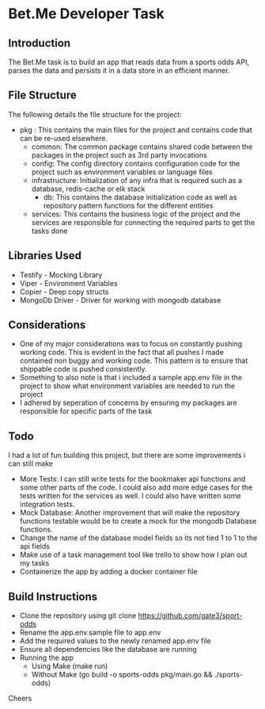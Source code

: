 # Bet.Me Developer Task

## Introduction
The Bet.Me task is to build an app that reads data from a sports odds API, parses the data and persists it in a data store in an efficient manner.

## File Structure

The following details the file structure for the project:
- pkg : This contains the main files for the project and contains code that can be re-used elsewhere.
    - common: The common package contains shared code between the packages in the project such as 3rd party invocations
    - config: The config directory contains configuration code for the project such as environment variables or language files
    - infrastructure: Initialization of any infra that is required such as a database, redis-cache or elk stack
        - db: This contains the database initialization code as well as repository pattern functions for the different entities
    - services: This contains the business logic of the project and the services are responsible for connecting the required parts to get the tasks done
    
## Libraries Used

- Testify - Mocking Library
- Viper - Environment Variables
- Copier - Deep copy structs
- MongoDb Driver - Driver for working with mongodb database

## Considerations

- One of my major considerations was to focus on constantly pushing working code. This is evident in the fact that all pushes I made contained non buggy and working code. This pattern is to ensure that shippable code is pushed consistently.
- Something to also note is that i included a sample app.env file in the project to show what environment variables are needed to run the project
- I adhered by seperation of concerns by ensuring my packages are responsible for specific parts of the task

## Todo 

I had a lot of fun building this project, but there are some improvements i can still make

- More Tests: I can still write tests for the bookmaker api functions and some other parts of the code. I could also add more edge cases for the tests written for the services as well. I could also have written some integration tests.
- Mock Database: Another improvement that will make the repository functions testable would be to create a mock for the mongodb Database functions.
- Change the name of the database model fields so its not tied 1 to 1 to the api fields
- Make use of a task management tool like trello to show how I plan out my tasks
- Containerize the app by adding a docker container file

## Build Instructions

- Clone the repository using git clone https://github.com/gate3/sport-odds
- Rename the app.env.sample file to app.env
- Add the required values to the newly renamed app.env file
- Ensure all dependencies like the database are running
- Running the app
    - Using Make (make run)
    - Without Make (go build -o sports-odds pkg/main.go && ./sports-odds)

Cheers


